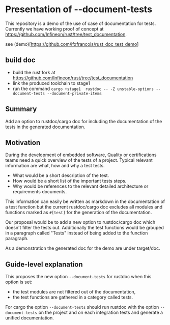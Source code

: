 # Presentation of --document-tests

This repository is a demo of the use of case of documentation for tests.
Currently we have working proof of concept at https://github.com/Infineon/rust/tree/test_documentation.

see (demo)[https://github.com/ifxfrancois/rust_doc_test_demo]

## build doc

* build the rust fork at https://github.com/Infineon/rust/tree/test_documentation
* link the produced toolchain to stage1
* run the command `cargo +stage1  rustdoc -- -Z unstable-options --document-tests --document-private-items`


## Summary 

Add an option to rustdoc/cargo doc for including the documentation of the tests in the generated documentation. 

## Motivation

During the development of embedded software, Quality or certifications teams need a quick overview of the tests of a project.
Typical relevant information are what, how and why a test tests.
* What would be a short description of the test.
* How would be a short list of the important tests steps.
* Why would be references to the relevant detailed architecture or requirements documents.

This information can easily be written as markdown in the documentation of a test function but
the current rustdoc/cargo doc excludes all modules and functions marked as `#[test]` for the
generation of the documentation.

Our proposal would be to add a new option to rustdoc/cargo doc which doesn't filter the tests out.
Additionally the test functions would be grouped in a paragraph called "Tests" instead of being
added to the function paragraph.

As a demonstration the generated doc for the demo are under target/doc.

## Guide-level explanation

This proposes the new option `--document-tests` for rustdoc when this option is set:
 * the test modules are not filtered out of the documentation,
 * the test functions are gathered in a category called tests.
 
For cargo the option `--document-tests` should run rustdoc with the option `--document-tests` on the project and on each integration tests and generate a unified documentation.
